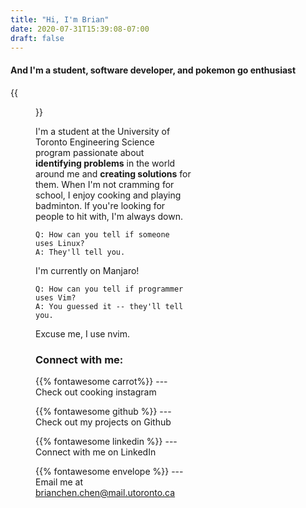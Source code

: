 ```yaml
---
title: "Hi, I'm Brian"
date: 2020-07-31T15:39:08-07:00
draft: false
---
```



####  And I'm a student, software developer, and pokemon go enthusiast

{{<figure src="profile-picture.jpg" position="center" style="width:250px" alt="Yup, that's me" caption="Let's put a face to the name" >}}

I'm a student at the University of Toronto Engineering Science program passionate about **identifying  problems** in the world around me and **creating solutions** for them. 
When I'm not cramming for school, I enjoy cooking and playing badminton. If you're looking for people to hit with, I'm always down.

```
Q: How can you tell if someone uses Linux?
A: They'll tell you.
```
I'm currently on Manjaro!

```
Q: How can you tell if programmer uses Vim?
A: You guessed it -- they'll tell you.
```
Excuse me, I use nvim.


###  Connect with me:



<a target = "_blank" style="text-decoration: none; vertical-align: middle;" href="https://instagram.com/brianschicken">{{% fontawesome carrot%}} --- Check out cooking instagram</a>

<a target = "_blank" style="text-decoration: none; vertical-align: middle;" href="https://github.com/ihasdapie">{{% fontawesome github %}} --- Check out my projects on Github</a>

<a target = "_blank" style="text-decoration: none; vertical-align: middle;" href="https://linkedin.com/in/brianchen28914">{{% fontawesome linkedin %}} --- Connect with me on LinkedIn</a>

<a target = "_blank" style="text-decoration: none; vertical-align: middle;" href="mailto:brianchen.chen@mail.utoronto.ca">{{% fontawesome envelope %}} --- Email me at brianchen.chen@mail.utoronto.ca</a>


